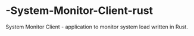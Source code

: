 # -System-Monitor-Client-rust
System Monitor Client - application to monitor system load written in Rust.
